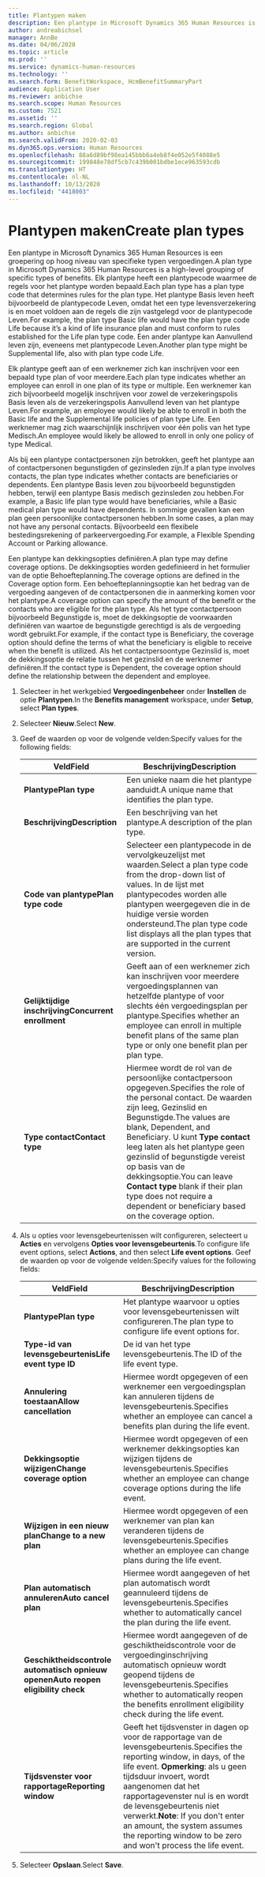 ```yaml
---
title: Plantypen maken
description: Een plantype in Microsoft Dynamics 365 Human Resources is een groepering op hoog niveau van specifieke typen vergoedingen. Elk plantype heeft een plantypecode waarmee de regels voor het plantype worden bepaald.
author: andreabichsel
manager: AnnBe
ms.date: 04/06/2020
ms.topic: article
ms.prod: ''
ms.service: dynamics-human-resources
ms.technology: ''
ms.search.form: BenefitWorkspace, HcmBenefitSummaryPart
audience: Application User
ms.reviewer: anbichse
ms.search.scope: Human Resources
ms.custom: 7521
ms.assetid: ''
ms.search.region: Global
ms.author: anbichse
ms.search.validFrom: 2020-02-03
ms.dyn365.ops.version: Human Resources
ms.openlocfilehash: 88a6d89bf98ea145bbb6a4eb8f4e052e5f4088e5
ms.sourcegitcommit: 199848e78df5cb7c439b001bdbe1ece963593cdb
ms.translationtype: HT
ms.contentlocale: nl-NL
ms.lasthandoff: 10/13/2020
ms.locfileid: "4418003"
---
```

# <a name="create-plan-types"></a><span data-ttu-id="8f30f-104">Plantypen maken</span><span class="sxs-lookup"><span data-stu-id="8f30f-104">Create plan types</span></span>

<span data-ttu-id="8f30f-105">Een plantype in Microsoft Dynamics 365 Human Resources is een groepering op hoog niveau van specifieke typen vergoedingen.</span><span class="sxs-lookup"><span data-stu-id="8f30f-105">A plan type in Microsoft Dynamics 365 Human Resources is a high-level grouping of specific types of benefits.</span></span> <span data-ttu-id="8f30f-106">Elk plantype heeft een plantypecode waarmee de regels voor het plantype worden bepaald.</span><span class="sxs-lookup"><span data-stu-id="8f30f-106">Each plan type has a plan type code that determines rules for the plan type.</span></span> <span data-ttu-id="8f30f-107">Het plantype Basis leven heeft bijvoorbeeld de plantypecode Leven, omdat het een type levensverzekering is en moet voldoen aan de regels die zijn vastgelegd voor de plantypecode Leven.</span><span class="sxs-lookup"><span data-stu-id="8f30f-107">For example, the plan type Basic life would have the plan type code Life because it’s a kind of life insurance plan and must conform to rules established for the Life plan type code.</span></span> <span data-ttu-id="8f30f-108">Een ander plantype kan Aanvullend leven zijn, eveneens met plantypecode Leven.</span><span class="sxs-lookup"><span data-stu-id="8f30f-108">Another plan type might be Supplemental life, also with plan type code Life.</span></span>

<span data-ttu-id="8f30f-109">Elk plantype geeft aan of een werknemer zich kan inschrijven voor een bepaald type plan of voor meerdere.</span><span class="sxs-lookup"><span data-stu-id="8f30f-109">Each plan type indicates whether an employee can enroll in one plan of its type or multiple.</span></span> <span data-ttu-id="8f30f-110">Een werknemer kan zich bijvoorbeeld mogelijk inschrijven voor zowel de verzekeringspolis Basis leven als de verzekeringspolis Aanvullend leven van het plantype Leven.</span><span class="sxs-lookup"><span data-stu-id="8f30f-110">For example, an employee would likely be able to enroll in both the Basic life and the Supplemental life policies of plan type Life.</span></span> <span data-ttu-id="8f30f-111">Een werknemer mag zich waarschijnlijk inschrijven voor één polis van het type Medisch.</span><span class="sxs-lookup"><span data-stu-id="8f30f-111">An employee would likely be allowed to enroll in only one policy of type Medical.</span></span>

<span data-ttu-id="8f30f-112">Als bij een plantype contactpersonen zijn betrokken, geeft het plantype aan of contactpersonen begunstigden of gezinsleden zijn.</span><span class="sxs-lookup"><span data-stu-id="8f30f-112">If a plan type involves contacts, the plan type indicates whether contacts are beneficiaries or dependents.</span></span> <span data-ttu-id="8f30f-113">Een plantype Basis leven zou bijvoorbeeld begunstigden hebben, terwijl een plantype Basis medisch gezinsleden zou hebben.</span><span class="sxs-lookup"><span data-stu-id="8f30f-113">For example, a Basic life plan type would have beneficiaries, while a Basic medical plan type would have dependents.</span></span> <span data-ttu-id="8f30f-114">In sommige gevallen kan een plan geen persoonlijke contactpersonen hebben.</span><span class="sxs-lookup"><span data-stu-id="8f30f-114">In some cases, a plan may not have any personal contacts.</span></span> <span data-ttu-id="8f30f-115">Bijvoorbeeld een flexibele bestedingsrekening of parkeervergoeding.</span><span class="sxs-lookup"><span data-stu-id="8f30f-115">For example, a Flexible Spending Account or Parking allowance.</span></span>

<span data-ttu-id="8f30f-116">Een plantype kan dekkingsopties definiëren.</span><span class="sxs-lookup"><span data-stu-id="8f30f-116">A plan type may define coverage options.</span></span> <span data-ttu-id="8f30f-117">De dekkingsopties worden gedefinieerd in het formulier van de optie Behoefteplanning.</span><span class="sxs-lookup"><span data-stu-id="8f30f-117">The coverage options are defined in the Coverage option form.</span></span> <span data-ttu-id="8f30f-118">Een behoefteplanningsoptie kan het bedrag van de vergoeding aangeven of de contactpersonen die in aanmerking komen voor het plantype.</span><span class="sxs-lookup"><span data-stu-id="8f30f-118">A coverage option can specify the amount of the benefit or the contacts who are eligible for the plan type.</span></span> <span data-ttu-id="8f30f-119">Als het type contactpersoon bijvoorbeeld Begunstigde is, moet de dekkingsoptie de voorwaarden definiëren van waartoe de begunstigde gerechtigd is als de vergoeding wordt gebruikt.</span><span class="sxs-lookup"><span data-stu-id="8f30f-119">For example, if the contact type is Beneficiary, the coverage option should define the terms of what the beneficiary is eligible to receive when the benefit is utilized.</span></span> <span data-ttu-id="8f30f-120">Als het contactpersoontype Gezinslid is, moet de dekkingsoptie de relatie tussen het gezinslid en de werknemer definiëren.</span><span class="sxs-lookup"><span data-stu-id="8f30f-120">If the contact type is Dependent, the coverage option should define the relationship between the dependent and employee.</span></span> 

1. <span data-ttu-id="8f30f-121">Selecteer in het werkgebied **Vergoedingenbeheer** onder **Instellen** de optie **Plantypen**.</span><span class="sxs-lookup"><span data-stu-id="8f30f-121">In the **Benefits management** workspace, under **Setup**, select **Plan types**.</span></span>

2. <span data-ttu-id="8f30f-122">Selecteer **Nieuw**.</span><span class="sxs-lookup"><span data-stu-id="8f30f-122">Select **New**.</span></span>

3. <span data-ttu-id="8f30f-123">Geef de waarden op voor de volgende velden:</span><span class="sxs-lookup"><span data-stu-id="8f30f-123">Specify values for the following fields:</span></span>

   | <span data-ttu-id="8f30f-124">Veld</span><span class="sxs-lookup"><span data-stu-id="8f30f-124">Field</span></span> | <span data-ttu-id="8f30f-125">Beschrijving</span><span class="sxs-lookup"><span data-stu-id="8f30f-125">Description</span></span> |
   | --- | --- |
   | <span data-ttu-id="8f30f-126">**Plantype**</span><span class="sxs-lookup"><span data-stu-id="8f30f-126">**Plan type**</span></span> | <span data-ttu-id="8f30f-127">Een unieke naam die het plantype aanduidt.</span><span class="sxs-lookup"><span data-stu-id="8f30f-127">A unique name that identifies the plan type.</span></span> |
   | <span data-ttu-id="8f30f-128">**Beschrijving**</span><span class="sxs-lookup"><span data-stu-id="8f30f-128">**Description**</span></span> | <span data-ttu-id="8f30f-129">Een beschrijving van het plantype.</span><span class="sxs-lookup"><span data-stu-id="8f30f-129">A description of the plan type.</span></span> |
   | <span data-ttu-id="8f30f-130">**Code van plantype**</span><span class="sxs-lookup"><span data-stu-id="8f30f-130">**Plan type code**</span></span> | <span data-ttu-id="8f30f-131">Selecteer een plantypecode in de vervolgkeuzelijst met waarden.</span><span class="sxs-lookup"><span data-stu-id="8f30f-131">Select a plan type code from the drop-down list of values.</span></span> <span data-ttu-id="8f30f-132">In de lijst met plantypecodes worden alle plantypen weergegeven die in de huidige versie worden ondersteund.</span><span class="sxs-lookup"><span data-stu-id="8f30f-132">The plan type code list displays all the plan types that are supported in the current version.</span></span> |
   | <span data-ttu-id="8f30f-133">**Gelijktijdige inschrijving**</span><span class="sxs-lookup"><span data-stu-id="8f30f-133">**Concurrent enrollment**</span></span> | <span data-ttu-id="8f30f-134">Geeft aan of een werknemer zich kan inschrijven voor meerdere vergoedingsplannen van hetzelfde plantype of voor slechts één vergoedingsplan per plantype.</span><span class="sxs-lookup"><span data-stu-id="8f30f-134">Specifies whether an employee can enroll in multiple benefit plans of the same plan type or only one benefit plan per plan type.</span></span> |
   | <span data-ttu-id="8f30f-135">**Type contact**</span><span class="sxs-lookup"><span data-stu-id="8f30f-135">**Contact type**</span></span> | <span data-ttu-id="8f30f-136">Hiermee wordt de rol van de persoonlijke contactpersoon opgegeven.</span><span class="sxs-lookup"><span data-stu-id="8f30f-136">Specifies the role of the personal contact.</span></span> <span data-ttu-id="8f30f-137">De waarden zijn leeg, Gezinslid en Begunstigde.</span><span class="sxs-lookup"><span data-stu-id="8f30f-137">The values are blank, Dependent, and Beneficiary.</span></span> <span data-ttu-id="8f30f-138">U kunt **Type contact** leeg laten als het plantype geen gezinslid of begunstigde vereist op basis van de dekkingsoptie.</span><span class="sxs-lookup"><span data-stu-id="8f30f-138">You can leave **Contact type** blank if their plan type does not require a dependent or beneficiary based on the coverage option.</span></span> |

4. <span data-ttu-id="8f30f-139">Als u opties voor levensgebeurtenissen wilt configureren, selecteert u **Acties** en vervolgens **Opties voor levensgebeurtenis**.</span><span class="sxs-lookup"><span data-stu-id="8f30f-139">To configure life event options, select **Actions**, and then select **Life event options**.</span></span> <span data-ttu-id="8f30f-140">Geef de waarden op voor de volgende velden:</span><span class="sxs-lookup"><span data-stu-id="8f30f-140">Specify values for the following fields:</span></span>

   | <span data-ttu-id="8f30f-141">Veld</span><span class="sxs-lookup"><span data-stu-id="8f30f-141">Field</span></span> | <span data-ttu-id="8f30f-142">Beschrijving</span><span class="sxs-lookup"><span data-stu-id="8f30f-142">Description</span></span> |
   | --- | --- |
   | <span data-ttu-id="8f30f-143">**Plantype**</span><span class="sxs-lookup"><span data-stu-id="8f30f-143">**Plan type**</span></span> | <span data-ttu-id="8f30f-144">Het plantype waarvoor u opties voor levensgebeurtenissen wilt configureren.</span><span class="sxs-lookup"><span data-stu-id="8f30f-144">The plan type to configure life event options for.</span></span> |
   | <span data-ttu-id="8f30f-145">**Type-id van levensgebeurtenis**</span><span class="sxs-lookup"><span data-stu-id="8f30f-145">**Life event type ID**</span></span> | <span data-ttu-id="8f30f-146">De id van het type levensgebeurtenis.</span><span class="sxs-lookup"><span data-stu-id="8f30f-146">The ID of the life event type.</span></span> |
   | <span data-ttu-id="8f30f-147">**Annulering toestaan**</span><span class="sxs-lookup"><span data-stu-id="8f30f-147">**Allow cancellation**</span></span> | <span data-ttu-id="8f30f-148">Hiermee wordt opgegeven of een werknemer een vergoedingsplan kan annuleren tijdens de levensgebeurtenis.</span><span class="sxs-lookup"><span data-stu-id="8f30f-148">Specifies whether an employee can cancel a benefits plan during the life event.</span></span> |
   | <span data-ttu-id="8f30f-149">**Dekkingsoptie wijzigen**</span><span class="sxs-lookup"><span data-stu-id="8f30f-149">**Change coverage option**</span></span> | <span data-ttu-id="8f30f-150">Hiermee wordt opgegeven of een werknemer dekkingsopties kan wijzigen tijdens de levensgebeurtenis.</span><span class="sxs-lookup"><span data-stu-id="8f30f-150">Specifies whether an employee can change coverage options during the life event.</span></span> |
   | <span data-ttu-id="8f30f-151">**Wijzigen in een nieuw plan**</span><span class="sxs-lookup"><span data-stu-id="8f30f-151">**Change to a new plan**</span></span> | <span data-ttu-id="8f30f-152">Hiermee wordt opgegeven of een werknemer van plan kan veranderen tijdens de levensgebeurtenis.</span><span class="sxs-lookup"><span data-stu-id="8f30f-152">Specifies whether an employee can change plans during the life event.</span></span> |
   | <span data-ttu-id="8f30f-153">**Plan automatisch annuleren**</span><span class="sxs-lookup"><span data-stu-id="8f30f-153">**Auto cancel plan**</span></span> | <span data-ttu-id="8f30f-154">Hiermee wordt aangegeven of het plan automatisch wordt geannuleerd tijdens de levensgebeurtenis.</span><span class="sxs-lookup"><span data-stu-id="8f30f-154">Specifies whether to automatically cancel the plan during the life event.</span></span> |
   | <span data-ttu-id="8f30f-155">**Geschiktheidscontrole automatisch opnieuw openen**</span><span class="sxs-lookup"><span data-stu-id="8f30f-155">**Auto reopen eligibility check**</span></span> | <span data-ttu-id="8f30f-156">Hiermee wordt aangegeven of de geschiktheidscontrole voor de vergoedinginschrijving automatisch opnieuw wordt geopend tijdens de levensgebeurtenis.</span><span class="sxs-lookup"><span data-stu-id="8f30f-156">Specifies whether to automatically reopen the benefits enrollment eligibility check during the life event.</span></span> |
   | <span data-ttu-id="8f30f-157">**Tijdsvenster voor rapportage**</span><span class="sxs-lookup"><span data-stu-id="8f30f-157">**Reporting window**</span></span> | <span data-ttu-id="8f30f-158">Geeft het tijdsvenster in dagen op voor de rapportage van de levensgebeurtenis.</span><span class="sxs-lookup"><span data-stu-id="8f30f-158">Specifies the reporting window, in days, of the life event.</span></span> <span data-ttu-id="8f30f-159">**Opmerking**: als u geen tijdsduur invoert, wordt aangenomen dat het rapportagevenster nul is en wordt de levensgebeurtenis niet verwerkt.</span><span class="sxs-lookup"><span data-stu-id="8f30f-159">**Note**: If you don't enter an amount, the system assumes the reporting window to be zero and won't process the life event.</span></span> |

5. <span data-ttu-id="8f30f-160">Selecteer **Opslaan**.</span><span class="sxs-lookup"><span data-stu-id="8f30f-160">Select **Save**.</span></span> 
